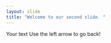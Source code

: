 ```yaml
---
layout: slide
title: "Welcome to our second slide. "
---
```

Your text
Use the left arrow to go back!
